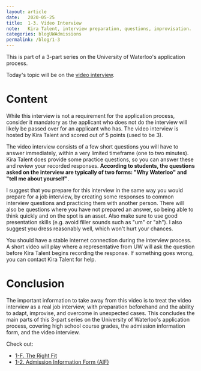 ```yaml
---
layout: article
date:   2020-05-25
title:  1-3. Video Interview
note:   Kira Talent, interview preparation, questions, improvisation.
categories: blogUWAdmissions
permalink: /blog/1-3
---
```

This is part of a 3-part series on the University of Waterloo's application process.

Today's topic will be on the [video interview](https://uwaterloo.ca/engineering/undergraduate-students/application-process/online-video-interview).

# Content

While this interview is not a requirement for the application process, consider it mandatory as the applicant who does not do the interview will likely be passed over for an applicant who has. The video interview is hosted by Kira Talent and scored out of 5 points (used to be 3).

The video interview consists of a few short questions you will have to answer immediately, within a very limited timeframe (one to two minutes). Kira Talent does provide some practice questions, so you can answer these and review your recorded responses. **According to students, the questions asked on the interview are typically of two forms: "Why Waterloo" and "tell me about yourself"**.

I suggest that you prepare for this interview in the same way you would prepare for a job interview, by creating some responses to common interview questions and practicing them with another person. There will also be questions where you have not prepared an answer, so being able to think quickly and on the spot is an asset. Also make sure to use good presentation skills (e.g. avoid filler sounds such as "um" or "ah"). I also suggest you dress reasonably well, which won't hurt your chances.

You should have a stable internet connection during the interview process. A short video will play where a representative from UW will ask the question before Kira Talent begins recording the response. If something goes wrong, you can contact Kira Talent for help.

# Conclusion

The important information to take away from this video is to treat the video interview as a real job interview, with preparation beforehand and the ability to adapt, improvise, and overcome in unexpected cases. This concludes the main parts of this 3-part series on the University of Waterloo's application process, covering high school course grades, the admission information form, and the video interview.

Check out:

* [1-F. The Right Fit](/blog/1-F)
* [1-2. Admission Information Form (AIF)](/blog/1-2)
